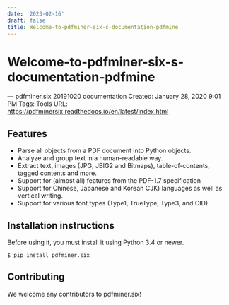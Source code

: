 ```yaml
---
date: '2023-02-16'
draft: false
title: Welcome-to-pdfminer-six-s-documentation-pdfmine
---
```


# Welcome-to-pdfminer-six-s-documentation-pdfmine

— pdfminer.six 20191020 documentation
Created: January 28, 2020 9:01 PM
Tags: Tools
URL: https://pdfminersix.readthedocs.io/en/latest/index.html
## Features
- Parse all objects from a PDF document into Python objects.
- Analyze and group text in a human-readable way.
- Extract text, images (JPG, JBIG2 and Bitmaps), table-of-contents, tagged contents and more.
- Support for (almost all) features from the PDF-1.7 specification
- Support for Chinese, Japanese and Korean CJK) languages as well as vertical writing.
- Support for various font types (Type1, TrueType, Type3, and CID).
## Installation instructions
Before using it, you must install it using Python 3.4 or newer.
```
$ pip install pdfminer.six
```
## Contributing
We welcome any contributors to pdfminer.six!
